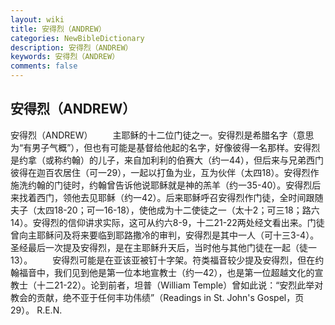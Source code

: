 ```yaml
---
layout: wiki
title: 安得烈（ANDREW）
categories: NewBibleDictionary
description: 安得烈（ANDREW）
keywords: 安得烈（ANDREW）
comments: false
---
```


## 安得烈（ANDREW）



安得烈（ANDREW）
　　主耶稣的十二位门徒之一。安得烈是希腊名字（意思为“有男子气概”），但也有可能是基督给他起的名字，好像彼得一名那样。安得烈是约拿（或称约翰）的儿子，来自加利利的伯赛大（约一44），但后来与兄弟西门彼得在迦百农居住（可一29），一起以打鱼为业，互为伙伴（太四18）。安得烈作施洗约翰的门徒时，约翰曾告诉他说耶稣就是神的羔羊（约一35-40）。安得烈后来找着西门，领他去见耶稣（约一42）。后来耶稣呼召安得烈作门徒，全时间跟随夫子（太四18-20；可一16-18），使他成为十二使徒之一（太十2；可三18；路六14）。安得烈的信仰讲求实际，这可从约六8-9，十二21-22两处经文看出来。门徒曾向主耶稣问及将来要临到耶路撒冷的审判，安得烈是其中一人（可十三3-4）。圣经最后一次提及安得烈，是在主耶稣升天后，当时他与其他门徒在一起（徒一13）。
　　安得烈可能是在亚该亚被钉十字架。符类福音较少提及安得烈，但在约翰福音中，我们见到他是第一位本地宣教士（约一42），也是第一位超越文化的宣教士（十二21-22）。论到前者，坦普（William Temple）曾如此说：“安烈此举对教会的贡献，绝不亚于任何丰功伟绩”（Readings in St. John's Gospel，页29）。
R.E.N.




